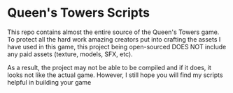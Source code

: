 # Queen's Towers Scripts
This repo contains almost the entire source of the Queen's Towers game. To protect all the hard work amazing creators put into crafting the assets I have used in this game, this project being open-sourced DOES NOT include any paid assets (texture, models, SFX, etc). 

As a result, the project may not be able to be compiled and if it does, it looks not like the actual game. However, I still hope you will find my scripts helpful in building your game
